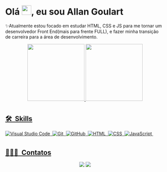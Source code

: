 <h1 align="left">Olá <img src="https://raw.githubusercontent.com/kaueMarques/kaueMarques/master/hi.gif" width="30px">, eu sou Allan Goulart</h1>

✨Atualmente estou focado em estudar HTML, CSS e JS para me tornar um desenvolvedor Front End(mais para frente FULL), 
e fazer minha transição de carreira para a área  de desenvolvimento. 

<div align="center">
  <a href="https://github.com/allancgoulart">
  <img height="180em" src="https://github-readme-stats.vercel.app/api?username=allancgoulart&show_icons=true&theme=blueberry&include_all_commits=true&count_private=true"/>
  <img height="180em" src="https://github-readme-stats.vercel.app/api/top-langs/?username=allancgoulart&layout=compact&langs_count=7&theme=blueberry"/>
</div>

  #
 ## 🛠 &nbsp;Skills
 
![Visual Studio Code](https://img.shields.io/badge/-Visual%20Studio%20Code-05122A?style=flat&logo=visual-studio-code&logoColor=007ACC)&nbsp;
![Git](https://img.shields.io/badge/-Git-05122A?style=flat&logo=git)&nbsp;
![GitHub](https://img.shields.io/badge/-GitHub-05122A?style=flat&logo=github)&nbsp;
![HTML](https://img.shields.io/badge/-HTML-05122A?style=flat&logo=HTML5)&nbsp;
![CSS](https://img.shields.io/badge/-CSS-05122A?style=flat&logo=CSS3&logoColor=1572B6)&nbsp;
![JavaScript](https://img.shields.io/badge/-JavaScript-05122A?style=flat&logo=javascript)&nbsp;

<!-- ![React](https://img.shields.io/badge/-React-05122A?style=flat&logo=react)&nbsp; -->

  #
  ## 👨🏽‍🦲 &nbsp;Contatos
<div align="center">  
  <a href = "mailto:allancgoulart@gmail.com"><img src="https://img.shields.io/badge/-Gmail-%23333?style=for-the-badge&logo=gmail&logoColor=white" target="_blank"></a>
  <a href="https://www.linkedin.com/in/allan-goulart-365a461b4/" target="_blank"><img src="https://img.shields.io/badge/-LinkedIn-%230077B5?style=for-the-badge&logo=linkedin&logoColor=white" target="_blank"></a> 
</div>
